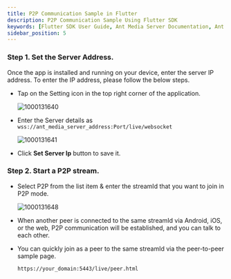 ```yaml
---
title: P2P Communication Sample in Flutter
description: P2P Communication Sample Using Flutter SDK 
keywords: [Flutter SDK User Guide, Ant Media Server Documentation, Ant Media Server Tutorials]
sidebar_position: 5
---
```


### Step 1. Set the Server Address.
Once the app is installed and running on your device, enter the server IP address. To enter the IP address, please follow the below steps.

- Tap on the Setting icon in the top right corner of the application.
  
  ![1000131640](https://github.com/user-attachments/assets/0ee23ed3-62eb-4bd8-a2cd-55ffb5615e82)

- Enter the Server details as ```wss://ant_media_server_address:Port/live/websocket```

  ![1000131641](https://github.com/user-attachments/assets/1edd11f1-0813-4d2d-9dd1-afc7ed778178)
 
- Click **Set Server Ip** button to save it.

### Step 2. Start a P2P stream.

- Select P2P from the list item & enter the streamId that you want to join in P2P mode.

  ![1000131648](https://github.com/user-attachments/assets/eb6c1e68-9ffa-4d47-9d88-4aae28f112a2)

- When another peer is connected to the same streamId via Android, iOS, or the web, P2P communication will be established, and you can talk to each other.

- You can quickly join as a peer to the same streamId via the peer-to-peer sample page.

  ```https://your_domain:5443/live/peer.html```
